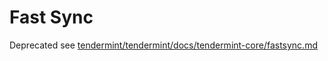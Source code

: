 # Fast Sync

Deprecated see [tendermint/tendermint/docs/tendermint-core/fastsync.md](https://github.com/tendermint/tendermint/blob/master/docs/tendermint-core/block-sync/README.md)
